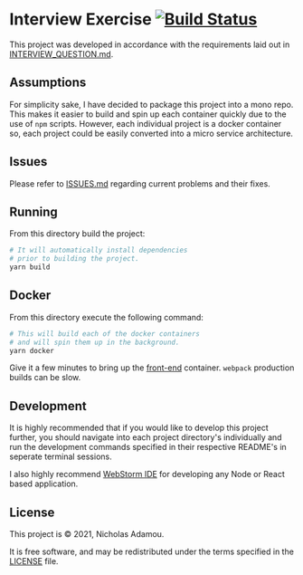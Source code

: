 # Interview Exercise [![Build Status](https://travis-ci.org/nicholasadamou/interview-exercise.svg?branch=master)](https://travis-ci.org/nicholasadamou/interview-exercise)

This project was developed in accordance with the requirements laid out in [INTERVIEW_QUESTION.md](INTERVIEW_QUESTION.md).

## Assumptions

For simplicity sake, I have decided to package this project into a mono repo. This makes it easier to build and spin up each container quickly due to the use of `npm` scripts. However, each individual project is a docker container so, each project could be easily converted into a micro service architecture.

## Issues

Please refer to [ISSUES.md](ISSUES.md) regarding current problems and their fixes.

## Running

From this directory build the project:

```bash
# It will automatically install dependencies
# prior to building the project.
yarn build
```

## Docker

From this directory execute the following command:

```bash
# This will build each of the docker containers
# and will spin them up in the background.
yarn docker
```

Give it a few minutes to bring up the [front-end](/front-end) container. `webpack` production builds can be slow.

## Development

It is highly recommended that if you would like to develop this project further, you should navigate into each project directory's individually and run the development commands specified in their respective README's in seperate terminal sessions.

I also highly recommend [WebStorm IDE](https://www.jetbrains.com/webstorm/) for developing any Node or React based application.

## License

This project  is © 2021, Nicholas Adamou.

It is free software, and may be redistributed under the terms specified in the [LICENSE] file.

[license]: LICENSE
